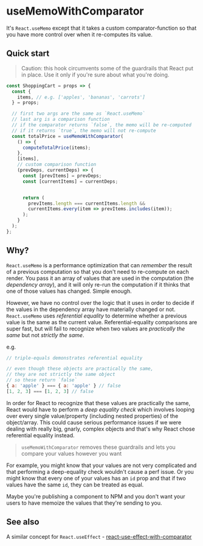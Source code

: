 # useMemoWithComparator

It's `React.useMemo` except that it takes a custom comparator-function so that you have more control over when it re-computes its value.

## Quick start

> Caution: this hook circumvents some of the guardrails that React put in place. Use it only if you're sure about what you're doing.

```js
const ShoppingCart = props => {
  const {
    items, // e.g. ['apples', 'bananas', 'carrots']
  } = props;

  // first two args are the same as `React.useMemo`
  // last arg is a comparison function
  // if the comparator returns `false`, the memo will be re-computed
  // if it returns `true`, the memo will not re-compute
  const totalPrice = useMemoWithComparator(
    () => {
      computeTotalPrice(items);
    },
    [items],
    // custom comparison function
    (prevDeps, currentDeps) => {
      const [prevItems] = prevDeps;
      const [currentItems] = currentDeps;


      return (
        prevItems.length === currentItems.length &&
        currentItems.every(item => prevItems.includes(item));
      );
    }
  );
};
```

## Why?

`React.useMemo` is a performance optimization that can _remember_ the result of a previous computation so that you don't need to re-compute on each render. You pass it an array of values that are used in the computation (the _dependency array_), and it will only re-run the computation if it thinks that one of those values has changed. Simple enough.

However, we have no control over the logic that it uses in order to decide if the values in the dependency array have materially changed or not. `React.useMemo` uses _referential equality_ to determine whether a previous value is the same as the current value. Referential-equality comparisons are super fast, but will fail to recognize when two values are _practically the same_ but not _strictly the same_.

e.g.

```js
// triple-equals demonstrates referential equality

// even though these objects are practically the same,
// they are not strictly the same object
// so these return `false`
{ a: 'apple' } === { a: 'apple' } // false
[1, 2, 3] === [1, 2, 3] // false
```

In order for React to recognize that these values are practically the same, React would have to perform a _deep equality check_ which involves looping over every single value/property (including nested properties) of the object/array. This could cause serious performance issues if we were dealing with really big, gnarly, complex objects and that's why React chose referential equality instead.

> `useMemoWithComparator` removes these guardrails and lets you compare your values however you want

For example, you might know that your values are not very complicated and that performing a deep-equality check wouldn't cause a perf issue. Or you might know that every one of your values has an `id` prop and that if two values have the same `id`, they can be treated as equal.

Maybe you're publishing a component to NPM and you don't want your users to have memoize the values that they're sending to you.

## See also

A similar concept for `React.useEffect` - [react-use-effect-with-comparator](https://www.npmjs.com/package/react-use-effect-with-comparator)
